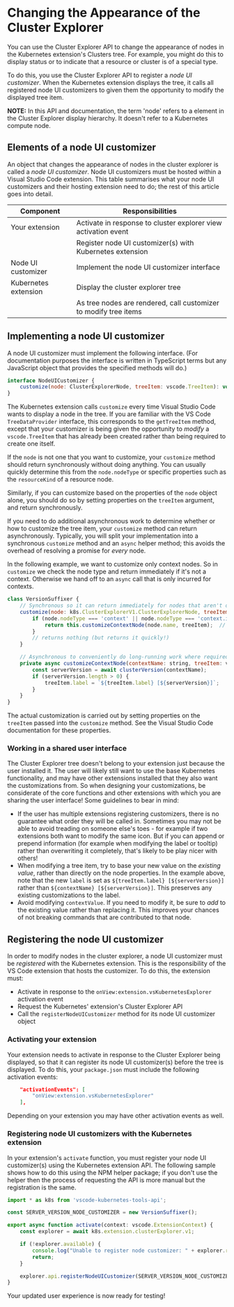 # Changing the Appearance of the Cluster Explorer

You can use the Cluster Explorer API to change the appearance of nodes in the Kubernetes extension's
Clusters tree.  For example, you might do this to display status or to indicate that
a resource or cluster is of a special type.

To do this, you use the Cluster Explorer API to register a _node UI customizer_.  When the
Kubernetes extension displays the tree, it calls all registered node UI customizers to
given them the opportunity to modify the displayed tree item.

**NOTE:** In this API and documentation, the term 'node' refers to a element in the
Cluster Explorer display hierarchy.  It doesn't refer to a Kubernetes compute node.

## Elements of a node UI customizer

An object that changes the appearance of nodes in the cluster explorer
is called a _node UI customizer_.  Node UI customizers must be hosted within
a Visual Studio Code extension.  This table summarises what your node UI customizers and
their hosting extension need to do; the rest of this article goes into detail.

| Component            | Responsibilities                                                     |
|----------------------|----------------------------------------------------------------------|
| Your extension       | Activate in response to cluster explorer view activation event       |
|                      | Register node UI customizer(s) with Kubernetes extension             |
| Node UI customizer   | Implement the node UI customizer interface                           |
| Kubernetes extension | Display the cluster explorer tree                                    |
|                      | As tree nodes are rendered, call customizer to modify tree items     |

## Implementing a node UI customizer

A node UI customizer must implement the following interface.  (For documentation purposes
the interface is written in TypeScript terms but any JavaScript object that provides
the specified methods will do.)

```javascript
interface NodeUICustomizer {
    customize(node: ClusterExplorerNode, treeItem: vscode.TreeItem): void | Thenable<void>;
}
```

The Kubernetes extension calls `customize` every time Visual Studio Code wants to display
a node in the tree.  If you are familiar with the VS Code `TreeDataProvider` interface,
this corresponds to the `getTreeItem` method, except that your customizer is being given
the opportunity to _modify_ a `vscode.TreeItem` that has already been created rather than
being required to create one itself.

If the `node` is not one that you want to customize, your `customize` method should return
synchronously without doing anything.  You can usually quickly determine this from the
`node.nodeType` or specific properties such as the `resourceKind` of a resource node.

Similarly, if you can customize based on the properties of the `node` object alone, you should
do so by setting properties on the `treeItem` argument, and return synchronously.

If you need to do additional asynchronous work to determine whether or how to customize the
tree item, your `customize` method can return asynchronously.  Typically, you will
split your implementation into a synchronous `customize` method and an `async` helper
method; this avoids the overhead of resolving a promise for _every_ node.

In the following example, we want to customize only context nodes.  So in `customize` we
check the node type and return immediately if it's not a context.  Otherwise we hand
off to an `async` call that is only incurred for contexts.

```javascript
class VersionSuffixer {
    // Synchronous so it can return immediately for nodes that aren't of interest
    customize(node: k8s.ClusterExplorerV1.ClusterExplorerNode, treeItem: vscode.TreeItem): void | Thenable<void> {
        if (node.nodeType === 'context' || node.nodeType === 'context.inactive') {
            return this.customizeContextNode(node.name, treeItem);  // returns a Thenable
        }
        // returns nothing (but returns it quickly!)
    }

    // Asynchronous to conveniently do long-running work where required
    private async customizeContextNode(contextName: string, treeItem: vscode.TreeItem): Promise<void> {
        const serverVersion = await clusterVersion(contextName);
        if (serverVersion.length > 0) {
            treeItem.label = `${treeItem.label} [${serverVersion}]`;
        }
    }
}
```

The actual customization is carried out by setting properties on the `treeItem` passed into the
`customize` method.  See the Visual Studio Code documentation for these properties.

### Working in a shared user interface

The Cluster Explorer tree doesn't belong to your extension just because the user installed it.
The user will likely still want to use the base Kubernetes functionality, and may have
other extensions installed that they also want the customizations from.  So when
designing your customizations, be considerate of the core functions and other extensions
with which you are sharing the user interface!  Some guidelines to bear in mind:

* If the user has multiple extensions registering customizers, there is no guarantee
  what order they will be called in.  Sometimes you may not be able to avoid treading
  on someone else's toes - for example if two extensions both want to modify the same
  icon.  But if you can append or prepend information (for example when modifying
  the label or tooltip) rather than overwriting it completely, that's likely to be
  play nicer with others!
* When modifying a tree item, try to base your new value on the _existing value_,
  rather than directly on the node properties.  In the example above, note that
  the new `label` is set as `${treeItem.label} [${serverVersion}]` rather than
  `${contextName} [${serverVersion}]`.  This preserves any existing customizations
  to the label.
* Avoid modifying `contextValue`.  If you need to modify it, be sure to _add_ to the
  existing value rather than replacing it.  This improves your chances of not breaking
  commands that are contributed to that node.

## Registering the node UI customizer

In order to modify nodes in the cluster explorer, a node UI customizer must be _registered_
with the Kubernetes extension.  This is the responsibility of the VS Code extension that hosts
the customizer.  To do this, the extension must:

* Activate in response to the `onView:extension.vsKubernetesExplorer` activation event
* Request the Kubernetes' extension's Cluster Explorer API
* Call the `registerNodeUICustomizer` method for its node UI customizer object

### Activating your extension

Your extension needs to activate in response to the Cluster Explorer being displayed,
so that it can register its node UI customizer(s) before the tree is
displayed.  To do this, your `package.json` must include the following activation events:

```json
    "activationEvents": [
        "onView:extension.vsKubernetesExplorer"
    ],
```

Depending on your extension you may have other activation events as well.

### Registering node UI customizers with the Kubernetes extension

In your extension's `activate` function, you must register your node UI customizer(s) using the
Kubernetes extension API.  The following sample shows how to do this using the NPM
helper package; if you don't use the helper then the process of requesting the API is
more manual but the registration is the same.

```javascript
import * as k8s from 'vscode-kubernetes-tools-api';

const SERVER_VERSION_NODE_CUSTOMIZER = new VersionSuffixer();

export async function activate(context: vscode.ExtensionContext) {
    const explorer = await k8s.extension.clusterExplorer.v1;

    if (!explorer.available) {
        console.log("Unable to register node customizer: " + explorer.reason);
        return;
    }

    explorer.api.registerNodeUICustomizer(SERVER_VERSION_NODE_CUSTOMIZER);
}
```

Your updated user experience is now ready for testing!

